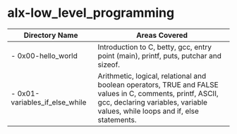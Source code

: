 # alx-low_level_programming

| Directory Name | Areas Covered|
| --- | --- |
- 0x00-hello_world | Introduction to C, betty, gcc, entry point (main), printf, puts, putchar and sizeof.
- 0x01-variables_if_else_while | Arithmetic, logical, relational and boolean operators, TRUE and FALSE values in C, comments, printf, ASCII, gcc, declaring variables, variable values, while loops and if, else statements.

